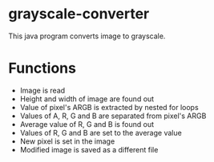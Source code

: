 # grayscale-converter
This java program converts image to grayscale.

# Functions
- Image is read
- Height and width of image are found out
- Value of pixel's ARGB is extracted by nested for loops
- Values of A, R, G and B are separated from pixel's ARGB
- Average value of R, G and B is found out
- Values of R, G and B are set to the average value
- New pixel is set in the image
- Modified image is saved as a different file
